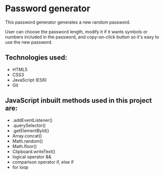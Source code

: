 # Password generator

This password generator generates a new random password.

User can choose the password length, modify it if it wants symbols or numbers included in the password, and copy-on-click button so it's easy to use the new password.

## Technologies used:
- HTML5
- CSS3
- JavaScript (ES6)
- Git

## JavaScript inbuilt methods used in this project are:
- .addEventListener()
- .querySelector()
- .getElementById()
- Array.concat()
- Math.random()
- Math.floor()
- Clipboard.writeText()
- logical operator &&
- comparison operator if, else if
- for loop
